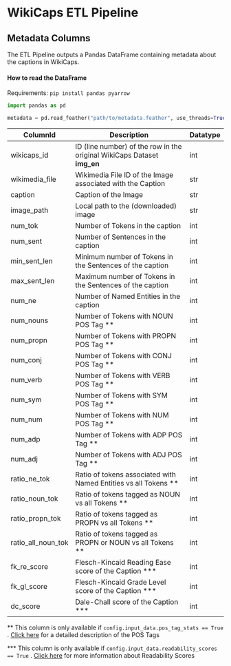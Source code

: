 # WikiCaps ETL Pipeline

## Metadata Columns

The ETL Pipeline outputs a Pandas DataFrame containing metadata about the captions in WikiCaps.

#### How to read the DataFrame

Requirements:
`pip install pandas pyarrow`

```python
import pandas as pd

metadata = pd.read_feather("path/to/metadata.feather", use_threads=True)
```

| ColumnId			| Description																| Datatype	|
|-------------------|---------------------------------------------------------------------------|-----------|
| wikicaps_id		| ID (line number) of the row in the original WikiCaps Dataset __img_en__ 	| int		|
| wikimedia_file    | Wikimedia File ID of the Image associated with the Caption				| str		|
| caption			| Caption of the Image														| str		|
| image_path		| Local path to the (downloaded) image										| str		|
| num_tok			| Number of Tokens in the caption											| int		|
| num_sent			| Number of Sentences in the caption										| int		|
| min_sent_len		| Minimum number of Tokens in the Sentences of the caption					| int		|
| max_sent_len		| Maximum number of Tokens in the Sentences of the caption					| int		|
| num_ne			| Number of Named Entities in the caption									| int		|
| num_nouns			| Number of Tokens with NOUN POS Tag **										| int		|
| num_propn			| Number of Tokens with PROPN POS Tag **									| int		|
| num_conj			| Number of Tokens with CONJ POS Tag **										| int		|
| num_verb			| Number of Tokens with VERB POS Tag **										| int		|
| num_sym			| Number of Tokens with SYM POS Tag **										| int		|
| num_num			| Number of Tokens with NUM POS Tag **										| int		|
| num_adp			| Number of Tokens with ADP POS Tag **										| int		|
| num_adj			| Number of Tokens with ADJ POS Tag **										| int		|
| ratio_ne_tok		| Ratio of tokens associated with Named Entities vs all Tokens **			| int		|
| ratio_noun_tok	| Ratio of tokens tagged as NOUN vs all Tokens **							| int		|
| ratio_propn_tok	| Ratio of tokens tagged as PROPN vs all Tokens **							| int		|
| ratio_all_noun_tok| Ratio of tokens tagged as PROPN or NOUN vs all Tokens **					| int		|
| fk_re_score		| Flesch-Kincaid Reading Ease score of the Caption ***						| int		|
| fk_gl_score		| Flesch-Kincaid Grade Level score of the Caption ***						| int		|
| dc_score			| Dale-Chall score of the Caption ***										| int		|

** This column is only available if `config.input_data.pos_tag_stats == True`
. [Click here](https://universaldependencies.org/docs/u/pos/) for a detailed description of the POS Tags

*** This column is only available if `config.input_data.readability_scores == True`
. [Click here](https://en.wikipedia.org/wiki/List_of_readability_tests_and_formulas) for more information about
Readability Scores
